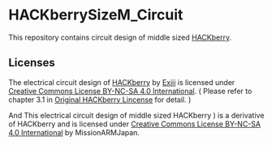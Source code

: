 # HACKberrySizeM_Circuit

This repository contains circuit design of middle sized [HACKberry](https://github.com/mission-arm/HACKberry).

## Licenses

The electrical circuit design of [HACKberry](https://github.com/mission-arm/HACKberry) by [Exiii](info@exiii.jp) is licensed under [Creative Commons License BY-NC-SA 4.0 International](https://creativecommons.org/licenses/by-nc-sa/4.0/).
( Please refer to chapter 3.1 in [Original HACKberry Lincense](https://github.com/mission-arm/HACKberry) for detail. )

And This electrical circuit design of  middle sized HACKberry ) is a derivative of HACKberry and is licensed under [Creative Commons License BY-NC-SA 4.0 International](https://creativecommons.org/licenses/by-nc-sa/4.0/) by MissionARMJapan.

